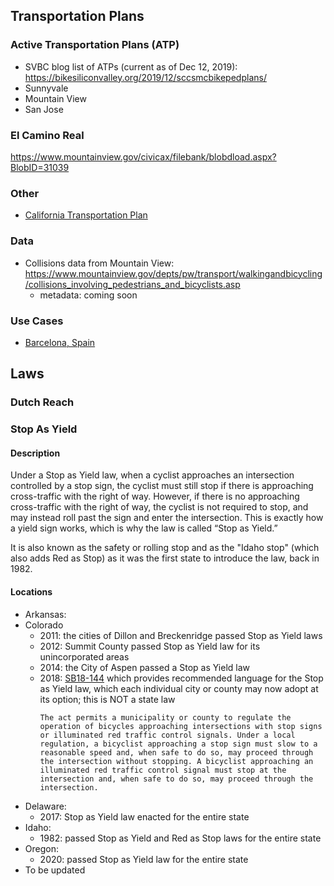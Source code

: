 ## Transportation Plans
### Active Transportation Plans (ATP)
- SVBC blog list of ATPs (current as of Dec 12, 2019): https://bikesiliconvalley.org/2019/12/sccsmcbikepedplans/
- Sunnyvale
- Mountain View
- San Jose

### El Camino Real
https://www.mountainview.gov/civicax/filebank/blobdload.aspx?BlobID=31039

### Other
- [California Transportation Plan](https://ctp2050.com/wp-content/uploads/2020/08/CTP2050-Transportation-Plan-Draft-1.pdf)

### Data
- Collisions data from Mountain View: https://www.mountainview.gov/depts/pw/transport/walkingandbicycling/collisions_involving_pedestrians_and_bicyclists.asp
   - metadata: coming soon

### Use Cases
- [Barcelona, Spain](https://www.bloomberg.com/news/articles/2020-08-05/an-urban-planner-s-trick-to-making-bike-able-cities)


## Laws
### Dutch Reach
### Stop As Yield
#### Description
Under a Stop as Yield law, when a cyclist approaches an intersection controlled by a stop sign, the cyclist must still stop if there is approaching cross-traffic with the right of way. However, if there is no approaching cross-traffic with the right of way, the cyclist is not required to stop, and may instead roll past the sign and enter the intersection. This is exactly how a yield sign works, which is why the law is called “Stop as Yield.”

It is also known as the safety or rolling stop and as the "Idaho stop" (which also adds Red as Stop) as it was the first state to introduce the law, back in 1982.





#### Locations
- Arkansas: 
- Colorado
   - 2011: the cities of Dillon and Breckenridge passed Stop as Yield laws
   - 2012: Summit County passed Stop as Yield law for its unincorporated areas
   - 2014: the City of Aspen passed a Stop as Yield law
   - 2018: [SB18-144](https://leg.colorado.gov/bills/sb18-144) which provides recommended language for the Stop as Yield law, which each individual city or county may now adopt at its option; this is NOT a state law
      ```
      The act permits a municipality or county to regulate the operation of bicycles approaching intersections with stop signs or illuminated red traffic control signals. Under a local regulation, a bicyclist approaching a stop sign must slow to a reasonable speed and, when safe to do so, may proceed through the intersection without stopping. A bicyclist approaching an illuminated red traffic control signal must stop at the intersection and, when safe to do so, may proceed through the intersection.
      ```
- Delaware:
   - 2017: Stop as Yield law enacted for the entire state
- Idaho: 
   - 1982: passed Stop as Yield and Red as Stop laws for the entire state
- Oregon: 
   - 2020: passed Stop as Yield law for the entire state
- To be updated
